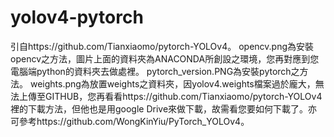 # yolov4-pytorch
引自https://github.com/Tianxiaomo/pytorch-YOLOv4。
opencv.png為安裝opencv之方法，圖片上面的資料夾為ANACONDA所創設之環境，您再對應到您電腦端python的資料夾去做處裡。
pytorch_version.PNG為安裝pytorch之方法。
weights.png為放置weights之資料夾，因yolov4.weights檔案過於龐大，無法上傳至GITHUB，您再看看https://github.com/Tianxiaomo/pytorch-YOLOv4裡的下載方法，但他也是用google Drive來做下載，故需看您要如何下載了。亦可參考https://github.com/WongKinYiu/PyTorch_YOLOv4。
